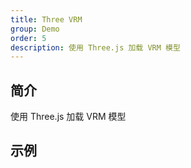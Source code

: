 ```yaml
---
title: Three VRM
group: Demo
order: 5
description: 使用 Three.js 加载 VRM 模型
---
```


## 简介

使用 Three.js 加载 VRM 模型

## 示例

<code src="./index.tsx"></code>

